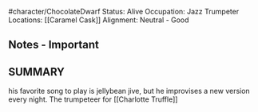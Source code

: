 

#character/ChocolateDwarf 
Status: Alive
Occupation: Jazz Trumpeter
Locations: [[Caramel Cask]]
Alignment: Neutral - Good

## Notes - Important

## SUMMARY


his favorite song to play is jellybean jive, but he improvises a new version every night.  The trumpeteer for [[Charlotte Truffle]]